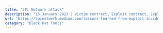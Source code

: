 ```yaml
---
title: "2Pi Network attack"
description: "15 January 2023 | Victim contract, Exploit contract, Exploit transaction"
url: "https://2pinetwork.medium.com/lessons-learned-from-exploit-incident-postmortem-70ad1a079b38"
category: "Black Hat Tools"
---
```

